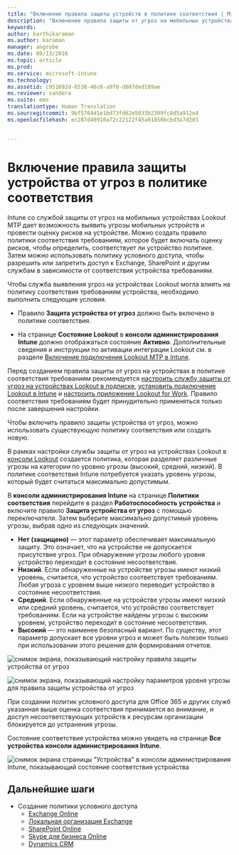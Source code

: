 ```yaml
---
title: "Включение правила защиты устройств в политике соответствия | Microsoft Intune"
description: "Включение правила защиты от угроз на мобильных устройствах в политике соответствия устройств."
keywords: 
author: karthikaraman
ms.author: karaman
manager: angrobe
ms.date: 09/13/2016
ms.topic: article
ms.prod: 
ms.service: microsoft-intune
ms.technology: 
ms.assetid: c951692d-6538-46c0-a9f0-d607ded189ae
ms.reviewer: sandera
ms.suite: ems
translationtype: Human Translation
ms.sourcegitcommit: 9bf5764d1e1bd73fd62e5033b2309fc8d5a912e4
ms.openlocfilehash: ec287d49910a72c22122f45a01850bcbd3a7d203


---
```


# <a name="enable-device-threat-protection-rule-in-the-compliance-policy"></a>Включение правила защиты устройства от угроз в политике соответствия
Intune со службой защиты от угроз на мобильных устройствах Lookout MTP дает возможность выявить угрозы мобильных устройств и провести оценку рисков на устройстве. Можно создать правило политики соответствия требованиям, которое будет включать оценку рисков, чтобы определить, соответствует ли устройство политике. Затем можно использовать политику условного доступа, чтобы разрешить или запретить доступ к Exchange, SharePoint и другим службам в зависимости от соответствия устройства требованиям.

Чтобы служба выявления угроз на устройствах Lookout могла влиять на политику соответствия требованиям устройства, необходимо выполнить следующие условия.

* Правило **Защита устройства от угроз** должно быть включено в политике соответствия.

* На странице **Состояние Lookout** в **консоли администрирования Intune** должно отображаться состояние **Активно**. Дополнительные сведения и инструкции по активации интеграции Lookout см. в разделе [Включение подключения Lookout MTP в Intune](enable-lookout-mtp-connection-in-intune.md).


Перед созданием правила защиты от угроз на устройствах в политике соответствия требованиям рекомендуется [настроить службу защиты от угроз на устройствах Lookout в подписке](set-up-your-subscription-with-lookout-mtp.md), [установить подключение Lookout в Intune](enable-lookout-mtp-connection-in-intune.md) и [настроить приложение Lookout for Work](configure-and-deploy-lookout-for-work-apps.md). Правило соответствия требованиям будет принудительно применяться только после завершения настройки.

Чтобы включить правило защиты устройства от угроз, можно использовать существующую политику соответствия или создать новую.

В рамках настройки службы защиты от угроз на устройствах Lookout в [консоли Lookout](https://aad.lookout.com) создается политика, которая разделяет различные угрозы на категории по уровню угрозы (высокий, средний, низкий). В политике соответствия Intune потребуется указать уровень угрозы, который будет считаться максимально допустимым.

В **консоли администрирования Intune** на странице **Политики соответствия** перейдите в раздел **Работоспособность устройства** и включите правило **Защита устройства от угроз** с помощью переключателя. Затем выберите максимально допустимый уровень угрозы, выбрав одно из следующих значений.
* **Нет (защищено)** — этот параметр обеспечивает максимальную защиту.  Это означает, что на устройстве не допускается присутствие угроз.  При обнаружении угрозы любого уровня устройство переходит в состояние несоответствия.  
* **Низкий**. Если обнаруженные на устройстве угрозы имеют низкий уровень, считается, что устройство соответствует требованиям. Любая угроза с уровнем выше низкого переводит устройство в состояние несоответствия.
* **Средний**. Если обнаруженные на устройстве угрозы имеют низкий или средний уровень, считается, что устройство соответствует требованиям. Если на устройстве найдены угрозы с высоким уровнем, устройство переходит в состояние несоответствия.
* **Высокий** — это наименее безопасный вариант. По существу, этот параметр допускает все уровни угроз и может быть полезен только при использовании этого решения для формирования отчетов.

![снимок экрана, показывающий настройку правила защиты устройства от угроз ](../media/mtp/mtp-compliance-policy-rule.png)

![снимок экрана, показывающий настройку параметров уровня угрозы для правила защиты устройства от угроз](../media/mtp/mtp-compliance-policy-setting.png)

При создании политик условного доступа для Office 365 и других служб указанная выше оценка соответствия принимается во внимание, и доступ несоответствующих устройств к ресурсам организации блокируется до устранения угрозы.

Состояние соответствия устройства можно увидеть на странице **Все устройства** **консоли администрирования Intune**.

![снимок экрана страницы "Устройства" в консоли администрирования Intune, показывающий состояние соответствия устройства](../media/mtp/mtp-device-status-intune-console.png)

## <a name="next-steps"></a>Дальнейшие шаги
* Создание политики условного доступа
  * [Exchange Online](restrict-access-to-exchange-online-with-microsoft-intune.md)
  * [Локальная организация Exchange](restrict-access-to-exchange-onpremises-with-microsoft-intune.md)
  * [SharePoint Online](restrict-access-to-sharepoint-online-with-microsoft-intune.md)
  * [Skype для бизнеса Online](restrict-access-to-skype-for-business-online-with-microsoft-intune,md)
  * [Dynamics CRM](restrict-access-to-dynamics-crm-online-with-microsoft-intune.md)



<!--HONumber=Nov16_HO2-->


